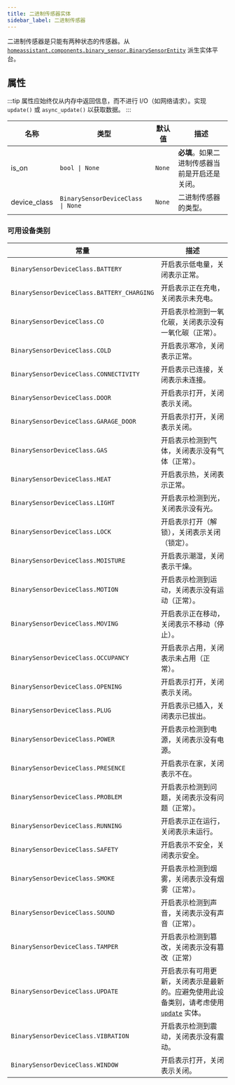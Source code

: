 ```yaml
---
title: 二进制传感器实体
sidebar_label: 二进制传感器
---
```


二进制传感器是只能有两种状态的传感器。从 [`homeassistant.components.binary_sensor.BinarySensorEntity`](https://github.com/home-assistant/home-assistant/blob/master/homeassistant/components/binary_sensor/__init__.py) 派生实体平台。

## 属性

:::tip
属性应始终仅从内存中返回信息，而不进行 I/O（如网络请求）。实现 `update()` 或 `async_update()` 以获取数据。
:::

| 名称 | 类型 | 默认值 | 描述
| ---- | ---- | ------- | -----------
| is_on| <code>bool &#124; None</code> | `None` | **必填**。如果二进制传感器当前是开启还是关闭。
| device_class | <code>BinarySensorDeviceClass &#124; None</code> | `None` | 二进制传感器的类型。

### 可用设备类别

| 常量 | 描述
| ----- | -----------
| `BinarySensorDeviceClass.BATTERY` | 开启表示低电量，关闭表示正常。
| `BinarySensorDeviceClass.BATTERY_CHARGING` | 开启表示正在充电，关闭表示未充电。
| `BinarySensorDeviceClass.CO` | 开启表示检测到一氧化碳，关闭表示没有一氧化碳（正常）。
| `BinarySensorDeviceClass.COLD` | 开启表示寒冷，关闭表示正常。
| `BinarySensorDeviceClass.CONNECTIVITY` | 开启表示已连接，关闭表示未连接。
| `BinarySensorDeviceClass.DOOR` | 开启表示打开，关闭表示关闭。
| `BinarySensorDeviceClass.GARAGE_DOOR` | 开启表示打开，关闭表示关闭。
| `BinarySensorDeviceClass.GAS` | 开启表示检测到气体，关闭表示没有气体（正常）。
| `BinarySensorDeviceClass.HEAT` | 开启表示热，关闭表示正常。
| `BinarySensorDeviceClass.LIGHT` | 开启表示检测到光，关闭表示没有光。
| `BinarySensorDeviceClass.LOCK` | 开启表示打开（解锁），关闭表示关闭（锁定）。
| `BinarySensorDeviceClass.MOISTURE` | 开启表示潮湿，关闭表示干燥。
| `BinarySensorDeviceClass.MOTION` | 开启表示检测到运动，关闭表示没有运动（正常）。
| `BinarySensorDeviceClass.MOVING` | 开启表示正在移动，关闭表示不移动（停止）。
| `BinarySensorDeviceClass.OCCUPANCY` | 开启表示占用，关闭表示未占用（正常）。
| `BinarySensorDeviceClass.OPENING` | 开启表示打开，关闭表示关闭。
| `BinarySensorDeviceClass.PLUG` | 开启表示已插入，关闭表示已拔出。
| `BinarySensorDeviceClass.POWER` | 开启表示检测到电源，关闭表示没有电源。
| `BinarySensorDeviceClass.PRESENCE` | 开启表示在家，关闭表示不在。
| `BinarySensorDeviceClass.PROBLEM` | 开启表示检测到问题，关闭表示没有问题（正常）。
| `BinarySensorDeviceClass.RUNNING` | 开启表示正在运行，关闭表示未运行。
| `BinarySensorDeviceClass.SAFETY` | 开启表示不安全，关闭表示安全。
| `BinarySensorDeviceClass.SMOKE` | 开启表示检测到烟雾，关闭表示没有烟雾（正常）。
| `BinarySensorDeviceClass.SOUND` | 开启表示检测到声音，关闭表示没有声音（正常）。
| `BinarySensorDeviceClass.TAMPER` | 开启表示检测到篡改，关闭表示没有篡改（正常）
| `BinarySensorDeviceClass.UPDATE` | 开启表示有可用更新，关闭表示是最新的。应避免使用此设备类别，请考虑使用 [`update`](/docs/core/entity/update) 实体。
| `BinarySensorDeviceClass.VIBRATION` | 开启表示检测到震动，关闭表示没有震动。
| `BinarySensorDeviceClass.WINDOW` | 开启表示打开，关闭表示关闭。